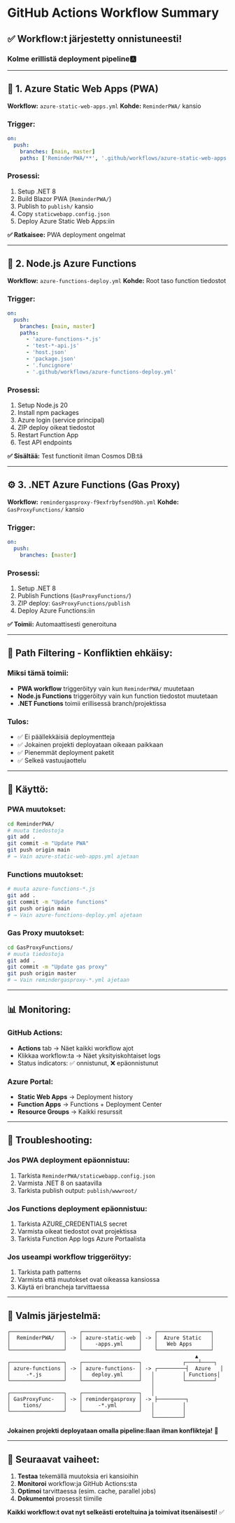 # GitHub Actions Workflow Summary

## ✅ **Workflow:t järjestetty onnistuneesti!**

### **Kolme erillistä deployment pipeline:a:**

---

## 🔄 **1. Azure Static Web Apps (PWA)**

**Workflow:** `azure-static-web-apps.yml`
**Kohde:** `ReminderPWA/` kansio

### **Trigger:**
```yaml
on:
  push:
    branches: [main, master]
    paths: ['ReminderPWA/**', '.github/workflows/azure-static-web-apps.yml']
```

### **Prosessi:**
1. Setup .NET 8
2. Build Blazor PWA (`ReminderPWA/`)
3. Publish to `publish/` kansio
4. Copy `staticwebapp.config.json`
5. Deploy Azure Static Web Apps:iin

**✅ Ratkaisee:** PWA deployment ongelmat

---

## 🔧 **2. Node.js Azure Functions**

**Workflow:** `azure-functions-deploy.yml`
**Kohde:** Root taso function tiedostot

### **Trigger:**
```yaml
on:
  push:
    branches: [main, master]
    paths:
      - 'azure-functions-*.js'
      - 'test-*-api.js'
      - 'host.json'
      - 'package.json'
      - '.funcignore'
      - '.github/workflows/azure-functions-deploy.yml'
```

### **Prosessi:**
1. Setup Node.js 20
2. Install npm packages
3. Azure login (service principal)
4. ZIP deploy oikeat tiedostot
5. Restart Function App
6. Test API endpoints

**✅ Sisältää:** Test functionit ilman Cosmos DB:tä

---

## ⚙️ **3. .NET Azure Functions (Gas Proxy)**

**Workflow:** `remindergasproxy-f9exfrbyfsend9bh.yml`
**Kohde:** `GasProxyFunctions/` kansio

### **Trigger:**
```yaml
on:
  push:
    branches: [master]
```

### **Prosessi:**
1. Setup .NET 8
2. Publish Functions (`GasProxyFunctions/`)
3. ZIP deploy: `GasProxyFunctions/publish`
4. Deploy Azure Functions:iin

**✅ Toimii:** Automaattisesti generoituna

---

## 🎯 **Path Filtering - Konfliktien ehkäisy:**

### **Miksi tämä toimii:**
- **PWA workflow** triggeröityy vain kun `ReminderPWA/` muutetaan
- **Node.js Functions** triggeröityy vain kun function tiedostot muutetaan
- **.NET Functions** toimii erillisessä branch/projektissa

### **Tulos:**
- ✅ Ei päällekkäisiä deploymentteja
- ✅ Jokainen projekti deployataan oikeaan paikkaan
- ✅ Pienemmät deployment paketit
- ✅ Selkeä vastuujaottelu

---

## 🚀 **Käyttö:**

### **PWA muutokset:**
```bash
cd ReminderPWA/
# muuta tiedostoja
git add .
git commit -m "Update PWA"
git push origin main
# → Vain azure-static-web-apps.yml ajetaan
```

### **Functions muutokset:**
```bash
# muuta azure-functions-*.js
git add .
git commit -m "Update functions"
git push origin main
# → Vain azure-functions-deploy.yml ajetaan
```

### **Gas Proxy muutokset:**
```bash
cd GasProxyFunctions/
# muuta tiedostoja
git add .
git commit -m "Update gas proxy"
git push origin master
# → Vain remindergasproxy-*.yml ajetaan
```

---

## 📊 **Monitoring:**

### **GitHub Actions:**
- **Actions** tab → Näet kaikki workflow ajot
- Klikkaa workflow:ta → Näet yksityiskohtaiset logs
- Status indicators: ✅ onnistunut, ❌ epäonnistunut

### **Azure Portal:**
- **Static Web Apps** → Deployment history
- **Function Apps** → Functions + Deployment Center
- **Resource Groups** → Kaikki resurssit

---

## 🔧 **Troubleshooting:**

### **Jos PWA deployment epäonnistuu:**
1. Tarkista `ReminderPWA/staticwebapp.config.json`
2. Varmista .NET 8 on saatavilla
3. Tarkista publish output: `publish/wwwroot/`

### **Jos Functions deployment epäonnistuu:**
1. Tarkista AZURE_CREDENTIALS secret
2. Varmista oikeat tiedostot ovat projektissa
3. Tarkista Function App logs Azure Portaalista

### **Jos useampi workflow triggeröityy:**
1. Tarkista path patterns
2. Varmista että muutokset ovat oikeassa kansiossa
3. Käytä eri brancheja tarvittaessa

---

## 🎉 **Valmis järjestelmä:**

```
┌─────────────────┐    ┌──────────────────┐    ┌─────────────────┐
│  ReminderPWA/   │ -> │ azure-static-web │ -> │  Azure Static   │
│                 │    │    -apps.yml     │    │   Web Apps      │
└─────────────────┘    └──────────────────┘    └─────────────────┘
                                                            ▲
┌─────────────────┐    ┌──────────────────┐             ┌────┴────┐
│ azure-functions │ -> │ azure-functions- │ -> ┌─────────┤  Azure   │
│     -*.js       │    │   deploy.yml     │   │         │ Functions│
└─────────────────┘    └──────────────────┘   │         └─────────┘
                                              │
┌─────────────────┐    ┌──────────────────┐   │
│ GasProxyFunc-   │ -> │ remindergasproxy │ -> ├─────────┐
│    tions/       │    │     -*.yml       │   │         │
└─────────────────┘    └──────────────────┘   │         │
                                              └─────────┘
```

**Jokainen projekti deployataan omalla pipeline:llaan ilman konflikteja!** 🚀

---

## 📝 **Seuraavat vaiheet:**

1. **Testaa** tekemällä muutoksia eri kansioihin
2. **Monitoroi** workflow:ja GitHub Actions:sta
3. **Optimoi** tarvittaessa (esim. cache, parallel jobs)
4. **Dokumentoi** prosessit tiimille

**Kaikki workflow:t ovat nyt selkeästi eroteltuina ja toimivat itsenäisesti!** ✅

